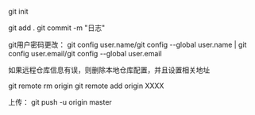 git init

git add .
git commit -m "日志"

git用户密码更改：
git config user.name/git config --global user.name 
| 
git config user.email/git config --global user.email


如果远程仓库信息有误，则删除本地仓库配置，并且设置相关地址

git remote rm origin
git remote add origin XXXX


上传：
git push -u origin master
